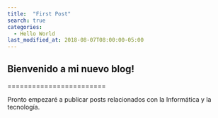 ```yaml
---
title:  "First Post"
search: true
categories:
  - Hello World
last_modified_at: 2018-08-07T08:00:00-05:00
---
```


## Bienvenido a mi nuevo blog!
========================

Pronto empezaré a publicar posts relacionados con la Informática y la tecnología.
